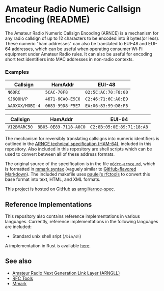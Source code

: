 Amateur Radio Numeric Callsign Encoding (README)
================================================

The Amateur Radio Numeric Callsign Encoding (ARNCE) is a mechanism
for any radio callsign of up to 12 characters to be encoded into 8 bytes(or
less). These numeric "ham addresses" can also be translated to EUI-48 and EUI-64
addresses, which can be useful when operating consumer Wi-Fi equipment
under Amateur Radio rules. It can also be useful for encoding short
text identifiers into MAC addresses in non-radio contexts.

### Examples ###

| Callsign        | HamAddr               | EUI-48              |
|-----------------|-----------------------|---------------------|
| `N6DRC`         | `5CAC-70F8`           | `02:5C:AC:70:F8:00` |
| `KJ6QOH/P`      | `4671-6CA0-E9C0`      | `C2:46:71:6C:A0:E9` |
| `AA0XXX/MOBI-4` | `0683-99D8-F5E7`      | `EA:06:83:99:D8:F5` |

| Callsign        | HamAddr               | EUI-64                    |
|-----------------|-----------------------|---------------------------|
| `VI2BMARC50`    | `8B05-0E89-7118-A8C0` | `C2:8B:05:0E:89:71:18:A8` |

The mechanism for reversibly translating callsigns into numeric identifiers
is outlined in the [ARNCE technical specification (HAM-64)](n6drc-arnce.md#introduction),
included in this repository. Also included in this repository are shell scripts
which can be used to convert between all of these address formats.

The original source of the specification is in the file [`n6drc-arnce.md`](n6drc-arnce.md),
which is formatted in [mmark syntax](https://github.com/miekg/mmark/wiki/Syntax) (vaguely
similar to [GitHub-flavored Markdown](https://help.github.com/articles/basic-writing-and-formatting-syntax/)).
The included makefile uses [paulej's rfctools](https://github.com/paulej/rfctools) to
convert this base format into text, HTML, and XML formats.

This project is hosted on GitHub as [arngll/arnce-spec](https://github.com/arngll/arnce-spec).

## Reference Implementations ##

This repository also contains reference implementations in various
languages. Currently, reference implementations in the following
languages are included:

 * Standard unix shell sript (`/bin/sh`)

A implementation in Rust is available [here](https://github.com/arngll/arngll-rust/tree/main/hamaddr).

## See also ##

 * [Amateur Radio Next Generation Link Layer (ARNGLL)](https://github.com/arngll/arngll-spec)
 * [RFC Tools](https://github.com/paulej/rfctools)
 * [Mmark](https://github.com/miekg/mmark)
